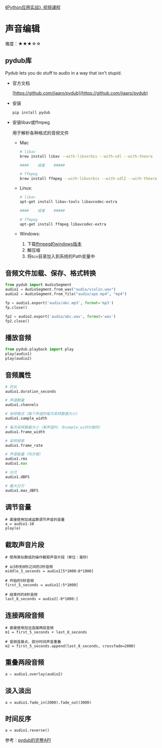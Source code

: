 [《Python应用实战》视频课程](https://study.163.com/course/courseMain.htm?courseId=1209533804&share=2&shareId=400000000624093)

# 声音编辑

难度：★★★☆☆

## pydub库

Pydub lets you do stuff to audio in a way that isn't stupid.

- 官方文档

  [https://github.com/jiaaro/pydub](https://github.com/jiaaro/pydub)

- 安装

  `pip install pydub`

- 安装libav或ffmpeg

  用于解析各种格式的音频文件

    + Mac
        ```sh
        # libav
        brew install libav --with-libvorbis --with-sdl --with-theora

        ####    或者    #####

        # ffmpeg
        brew install ffmpeg --with-libvorbis --with-sdl2 --with-theora
        ```
    + Linux:
        ```sh
        # libav
        apt-get install libav-tools libavcodec-extra

        ####    或者    #####

        # ffmpeg
        apt-get install ffmpeg libavcodec-extra
        ```
    + Windows:

      1. 下载[ffmpeg的windows版本](http://www.ffmpeg.org/download.html#build-windows)
      2. 解压缩
      3. 将`bin`目录加入到系统的Path变量中

## 音频文件加载、保存、格式转换

```python
from pydub import AudioSegment
audio1 = AudioSegment.from_wav("audio/violin.wav")
audio2 = AudioSegment.from_file("audio/ape.mp4", "mp4")

fp = audio1.export('audio/abc.mp3', format='mp3')
fp.close()

fp2 = audio2.export('audio/abc.wav', format='wav')
fp2.close()
```

## 播放音频

```python
from pydub.playback import play
play(audio1)
play(audio2)
```

## 音频属性

```python
# 时长
audio1.duration_seconds

# 声道数量
audio1.channels

# 采样格式（每个声道的每次采样数据大小）
audio1.sample_width

# 每次采样数据大小（单声道时，与sample_width相同）
audio1.frame_width

# 采样频率
audio1.frame_rate

# 声音能量（均方根）
audio1.rms
audio1.max

# 分贝
audio1.dBFS

# 最大分贝
audio1.max_dBFS
```

## 调节音量

```
# 直接使用加减运算调节声音的音量
a = audio1-10
play(a)
```

## 截取声音片段

```
# 使用类似数组的操作截取声音片段（单位：毫秒）

# 从5秒到8秒之间的3秒音频
middle_3_seconds = audio1[5*1000:8*1000]

# 开始的5秒音频
first_5_seconds = audio1[:5*1000]

# 结束时的8秒音频
last_8_seconds = audio2[-8*1000:]
```

## 连接两段音频

```
# 直接使用加法连接两段音频
m1 = first_5_seconds + last_8_seconds

# 音频连接点，部分时间声音重叠
m2 = first_5_seconds.append(last_8_seconds, crossfade=2000)
```

## 重叠两段音频

```python
a = audio1.overlay(audio2)
```

## 淡入淡出
```
a = audio1.fade_in(2000).fade_out(3000)
```

## 时间反序
```
a = audio1.reverse()
```

参考：[pydub的完整API](https://github.com/jiaaro/pydub/blob/master/API.markdown)
